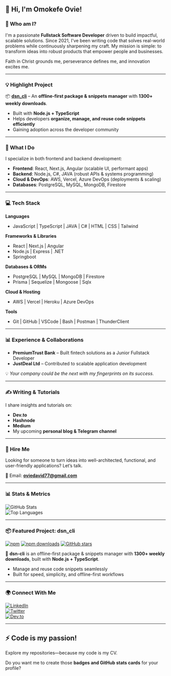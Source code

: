 ## 👋 Hi, I'm Omokefe Ovie!

### 🚀 Who am I?

I'm a passionate **Fullstack Software Developer** driven to build impactful, scalable solutions. Since 2021, I've been writing code that solves real-world problems while continuously sharpening my craft. My mission is simple: to transform ideas into robust products that empower people and businesses.

Faith in Christ grounds me, perseverance defines me, and innovation excites me.

---

### 💡 Highlight Project

📦 **[dsn\_cli](https://www.npmjs.com/package/dsn-cli)** – An **offline-first package & snippets manager** with **1300+ weekly downloads**.

* Built with **Node.js + TypeScript**
* Helps developers **organize, manage, and reuse code snippets efficiently**
* Gaining adoption across the developer community

---

### 🔧 What I Do

I specialize in both frontend and backend development:

* **Frontend**: React, Next.js, Angular (scalable UI, performant apps)
* **Backend**: Node.js, C#, JAVA (robust APIs & systems programming)
* **Cloud & DevOps**: AWS, Vercel, Azure DevOps (deployments & scaling)
* **Databases**: PostgreSQL, MySQL, MongoDB, Firestore

---

### 💻 Tech Stack

**Languages**

* JavaScript | TypeScript | JAVA | C# | HTML | CSS | Tailwind

**Frameworks & Libraries**

* React | Next.js | Angular
* Node.js | Express | .NET
* Springboot

**Databases & ORMs**

* PostgreSQL | MySQL | MongoDB | Firestore
* Prisma | Sequelize | Mongoose | Sqlx

**Cloud & Hosting**

* AWS | Vercel | Heroku | Azure DevOps

**Tools**

* Git | GitHub | VSCode | Bash | Postman | ThunderClient

---

### 📊 Experience & Collaborations

* **PremiumTrust Bank** – Built fintech solutions as a Junior Fullstack Developer
* **JustDeal Ltd** – Contributed to scalable application development

💡 *Your company could be the next with my fingerprints on its success.*

---

### ✍️ Writing & Tutorials

I share insights and tutorials on:

* **Dev.to**
* **Hashnode**
* **Medium**
* My upcoming **personal blog & Telegram channel**

---

### 💼 Hire Me

Looking for someone to turn ideas into well-architected, functional, and user-friendly applications? Let’s talk.

📩 Email: **[oviedavid77@gmail.com](mailto:oviedavid77@gmail.com)**

---

### 📊 Stats & Metrics

![GitHub Stats](https://github-readme-stats.vercel.app/api?username=oviecodes&show_icons=true&theme=radical)  
![Top Languages](https://github-readme-stats.vercel.app/api/top-langs/?username=oviecodes&layout=compact&theme=radical)  

---

### 📦 Featured Project: dsn_cli

[![npm](https://img.shields.io/npm/v/dsn-cli?color=blue&label=dsn-cli&logo=npm)](https://www.npmjs.com/package/dsn-cli)
[![npm downloads](https://img.shields.io/npm/dw/dsn-cli?logo=npm)](https://www.npmjs.com/package/dsn-cli)
[![GitHub stars](https://img.shields.io/github/stars/oviecodes/dsn-cli?style=social)](https://github.com/oviecodes/dsn-cli)

🚀 **dsn-cli** is an offline-first package & snippets manager with **1300+ weekly downloads**, built with **Node.js + TypeScript**.  
- Manage and reuse code snippets seamlessly  
- Built for speed, simplicity, and offline-first workflows  

---

### 🌍 Connect With Me

[![LinkedIn](https://img.shields.io/badge/LinkedIn-blue?logo=linkedin&logoColor=white)](https://www.linkedin.com/in/omokefe-ovie/)  
[![Twitter](https://img.shields.io/badge/Twitter-%231DA1F2.svg?logo=twitter&logoColor=white)](https://twitter.com/ovie_omokefe)  
[![Dev.to](https://img.shields.io/badge/Dev.to-0A0A0A?logo=dev.to&logoColor=white)](https://app.daily.dev/daveton)  

---


## ⚡ Code is my passion!

Explore my repositories—because my code is my CV.


Do you want me to create those **badges and GitHub stats cards** for your profile?
